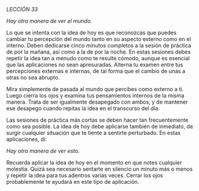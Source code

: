 *LECCIÓN 33*

*Hay otra manera de ver el mundo.*

Lo que se intenta con la idea de hoy es que reconozcas que puedes cambiar tu percepción del mundo tanto en su aspecto externo como en el interno. Deben dedicarse cinco minutos completos a la sesión de práctica de por la mañana, así como a la de por la noche. En estas sesiones debes repetir la idea tan a menudo como te resulte cómodo, aunque es esencial que las aplicaciones no sean apresuradas. Alterna tu examen entre tus percepciones externas e internas, de tal forma que el cambio de unas a otras no sea abrupto.

Mira simplemente de pasada al mundo que percibes como externo a ti. Luego cierra los ojos y examina tus pensamientos internos de la misma manera. Trata de ser igualmente desapegado con ambos, y de mantener ese desapego cuando repitas la idea en el transcurso del día.

Las sesiones de práctica más cortas se deben hacer tan frecuentemente como sea posible. La idea de hoy debe aplicarse también de inmediato, de surgir cualquier situación que te tiente a sentirte perturbado. En estas aplicaciones, di:

_Hay otra manera de ver esto._

Recuerda aplicar la idea de hoy en el momento en que notes cualquier molestia. Quizá sea necesario sentarte en silencio un minuto más o menos y repetir la idea para tus adentros varias veces. Cerrar los ojos probablemente te ayudará en este tipo de aplicación.